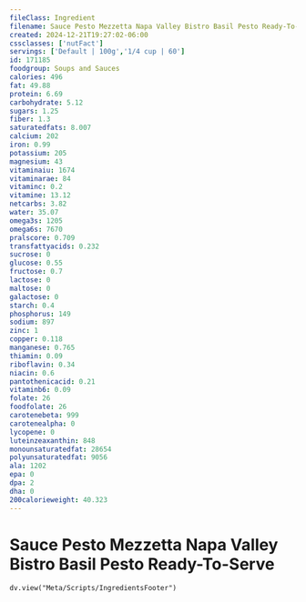 ```yaml
---
fileClass: Ingredient
filename: Sauce Pesto Mezzetta Napa Valley Bistro Basil Pesto Ready-To-Serve
created: 2024-12-21T19:27:02-06:00
cssclasses: ['nutFact']
servings: ['Default | 100g','1/4 cup | 60']
id: 171185
foodgroup: Soups and Sauces
calories: 496
fat: 49.88
protein: 6.69
carbohydrate: 5.12
sugars: 1.25
fiber: 1.3
saturatedfats: 8.007
calcium: 202
iron: 0.99
potassium: 205
magnesium: 43
vitaminaiu: 1674
vitaminarae: 84
vitaminc: 0.2
vitamine: 13.12
netcarbs: 3.82
water: 35.07
omega3s: 1205
omega6s: 7670
pralscore: 0.709
transfattyacids: 0.232
sucrose: 0
glucose: 0.55
fructose: 0.7
lactose: 0
maltose: 0
galactose: 0
starch: 0.4
phosphorus: 149
sodium: 897
zinc: 1
copper: 0.118
manganese: 0.765
thiamin: 0.09
riboflavin: 0.34
niacin: 0.6
pantothenicacid: 0.21
vitaminb6: 0.09
folate: 26
foodfolate: 26
carotenebeta: 999
carotenealpha: 0
lycopene: 0
luteinzeaxanthin: 848
monounsaturatedfat: 28654
polyunsaturatedfat: 9056
ala: 1202
epa: 0
dpa: 2
dha: 0
200calorieweight: 40.323
---
```


# Sauce Pesto Mezzetta Napa Valley Bistro Basil Pesto Ready-To-Serve

```dataviewjs
dv.view("Meta/Scripts/IngredientsFooter")
```